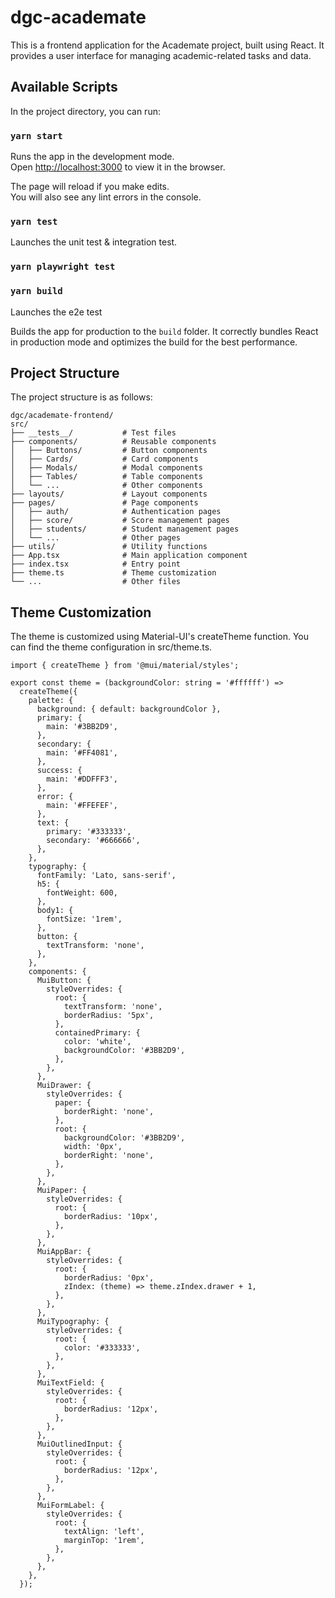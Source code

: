 # dgc-academate
This is a frontend application for the Academate project, built using React. It provides a user interface for managing academic-related tasks and data.


## Available Scripts

In the project directory, you can run:

### `yarn start`

Runs the app in the development mode.\
Open [http://localhost:3000](http://localhost:3000) to view it in the browser.

The page will reload if you make edits.\
You will also see any lint errors in the console.

### `yarn test`

Launches the unit test & integration test.

### `yarn playwright test` 

### `yarn build`
Launches the e2e test

Builds the app for production to the `build` folder.
It correctly bundles React in production mode and optimizes the build for the best performance.

## Project Structure

The project structure is as follows:

```
dgc/academate-frontend/
src/
├── __tests__/           # Test files
├── components/          # Reusable components
│   ├── Buttons/         # Button components
│   ├── Cards/           # Card components
│   ├── Modals/          # Modal components
│   ├── Tables/          # Table components
│   └── ...              # Other components
├── layouts/             # Layout components
├── pages/               # Page components
│   ├── auth/            # Authentication pages
│   ├── score/           # Score management pages
│   ├── students/        # Student management pages
│   └── ...              # Other pages
├── utils/               # Utility functions
├── App.tsx              # Main application component
├── index.tsx            # Entry point
├── theme.ts             # Theme customization
└── ...                  # Other files
```

## Theme Customization
The theme is customized using Material-UI's createTheme function. You can find the theme configuration in src/theme.ts.

```
import { createTheme } from '@mui/material/styles';

export const theme = (backgroundColor: string = '#ffffff') =>
  createTheme({
    palette: {
      background: { default: backgroundColor },
      primary: {
        main: '#3BB2D9',
      },
      secondary: {
        main: '#FF4081',
      },
      success: {
        main: '#DDFFF3',
      },
      error: {
        main: '#FFEFEF',
      },
      text: {
        primary: '#333333',
        secondary: '#666666',
      },
    },
    typography: {
      fontFamily: 'Lato, sans-serif',
      h5: {
        fontWeight: 600,
      },
      body1: {
        fontSize: '1rem',
      },
      button: {
        textTransform: 'none',
      },
    },
    components: {
      MuiButton: {
        styleOverrides: {
          root: {
            textTransform: 'none',
            borderRadius: '5px',
          },
          containedPrimary: {
            color: 'white',
            backgroundColor: '#3BB2D9',
          },
        },
      },
      MuiDrawer: {
        styleOverrides: {
          paper: {
            borderRight: 'none',
          },
          root: {
            backgroundColor: '#3BB2D9',
            width: '0px',
            borderRight: 'none',
          },
        },
      },
      MuiPaper: {
        styleOverrides: {
          root: {
            borderRadius: '10px',
          },
        },
      },
      MuiAppBar: {
        styleOverrides: {
          root: {
            borderRadius: '0px',
            zIndex: (theme) => theme.zIndex.drawer + 1,
          },
        },
      },
      MuiTypography: {
        styleOverrides: {
          root: {
            color: '#333333',
          },
        },
      },
      MuiTextField: {
        styleOverrides: {
          root: {
            borderRadius: '12px',
          },
        },
      },
      MuiOutlinedInput: {
        styleOverrides: {
          root: {
            borderRadius: '12px',
          },
        },
      },
      MuiFormLabel: {
        styleOverrides: {
          root: {
            textAlign: 'left',
            marginTop: '1rem',
          },
        },
      },
    },
  });
  ```

